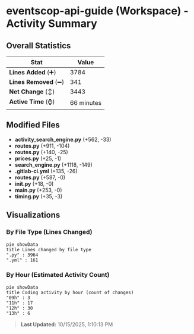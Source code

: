 # eventscop-api-guide (Workspace) - Activity Summary 

## Overall Statistics

| Stat                   | Value                                                             |
| ---------------------- | ----------------------------------------------------------------- |
| **Lines Added** (➕)   | 3784                                          |
| **Lines Removed** (➖) | 341                                        |
| **Net Change** (↕)    | 3443                |
| **Active Time** (⌚)   | 66 minutes |


## Modified Files
- **activity_search_engine.py** (+562, -33)
- **routes.py** (+911, -104)
- **routes.py** (+140, -25)
- **prices.py** (+25, -1)
- **search_engine.py** (+1118, -149)
- **.gitlab-ci.yml** (+135, -26)
- **routes.py** (+587, -0)
- **__init__.py** (+18, -0)
- **main.py** (+253, -0)
- **timing.py** (+35, -3)

## Visualizations

### By File Type (Lines Changed)

```mermaid
pie showData
title Lines changed by file type
".py" : 3964
".yml" : 161
```

### By Hour (Estimated Activity Count)

```mermaid
pie showData
title Coding activity by hour (count of changes)
"09h" : 3
"11h" : 17
"12h" : 30
"13h" : 6
```


> **Last Updated:** 10/15/2025, 1:10:13 PM
